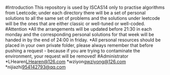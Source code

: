 #Introduction
This repository is used by ISCAS14 only to practise algorithms from Leetcode; under each directory there will be a set of personal solutions to all the same set of problems and the solutions under leetcode will be the ones that are either classic or well-tuned or well-coded.
#Attention
*All the arrangements will be updated before 21:30 in each monday and the corresponding personal solutions for that week will be handed in by the end of 24:00 in friday.
*All personal resources should be placed in your own private folder, please always remember that before pushing a request - because if you are trying to contaminate the environment, your request will be removed!
#Administrator
*LHearen<LHearen@126.com>
*wziyong<wziyong@126.com>
*nijiazhi<954142793@qq.com>
